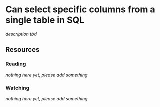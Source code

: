 # Can select specific columns from a single table in SQL

_description tbd_

## Resources

### Reading

_nothing here yet, please add something_

### Watching

_nothing here yet, please add something_
